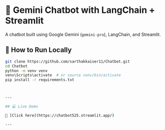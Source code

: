 # 🤖 Gemini Chatbot with LangChain + Streamlit

A chatbot built using Google Gemini (`gemini-pro`), LangChain, and Streamlit.

## 🚀 How to Run Locally

```bash
git clone https://github.com/sarthakkaiser11/Chatbot.git
cd Chatbot
python -m venv venv
venv\Scripts\activate  # or source venv/bin/activate
pip install -r requirements.txt



---

## 💻 Live Demo

🔗 [Click here](https://chatbot525.streamlit.app/)  

---
